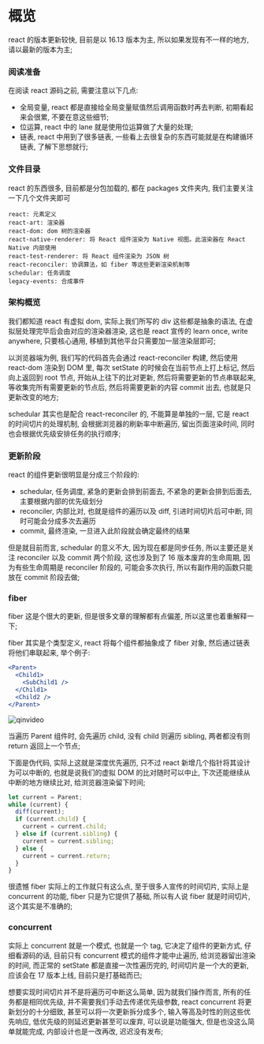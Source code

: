 # 概览

react 的版本更新较快, 目前是以 16.13 版本为主, 所以如果发现有不一样的地方, 请以最新的版本为主;

### 阅读准备

在阅读 react 源码之前, 需要注意以下几点:

- 全局变量, react 都是直接给全局变量赋值然后调用函数时再去判断, 初期看起来会很累, 不要在意这些细节;
- 位运算, react 中的 lane 就是使用位运算做了大量的处理;
- 链表, react 中用到了很多链表, 一些看上去很复杂的东西可能就是在构建循环链表, 了解下思想就行;

### 文件目录

react 的东西很多, 目前都是分包加载的, 都在 packages 文件夹内, 我们主要关注一下几个文件夹即可

```
react: 元素定义
react-art: 渲染器
react-dom: dom 树的渲染器
react-native-renderer: 将 React 组件渲染为 Native 视图。此渲染器在 React Native 内部使用
react-test-renderer: 将 React 组件渲染为 JSON 树
react-reconciler: 协调算法，如 fiber 等这些更新渲染机制等
schedular: 任务调度
legacy-events: 合成事件
```

### 架构概览

我们都知道 react 有虚拟 dom, 实际上我们所写的 div 这些都是抽象的语法, 在虚拟层处理完毕后会由对应的渲染器渲染, 这也是 react 宣传的 learn once, write anywhere, 只要核心通用, 移植到其他平台只需要加一层渲染层即可;

以浏览器端为例, 我们写的代码首先会通过 react-reconciler 构建, 然后使用 react-dom 渲染到 DOM 里, 每次 setState 的时候会在当前节点上打上标记, 然后向上返回到 root 节点, 开始从上往下的比对更新, 然后将需要更新的节点串联起来, 等收集完所有需要更新的节点后, 然后将需要更新的内容 commit 出去, 也就是只更新改变的地方;

schedular 其实也是配合 react-reconciler 的, 不能算是单独的一层, 它是 react 的时间切片的处理机制, 会根据浏览器的刷新率中断遍历, 留出页面渲染时间, 同时也会根据优先级安排任务的执行顺序;

### 更新阶段

react 的组件更新很明显是分成三个阶段的:

- schedular, 任务调度, 紧急的更新会排到前面去, 不紧急的更新会排到后面去, 主要根据内部的优先级划分
- reconciler, 内部比对, 也就是组件的遍历以及 diff, 引进时间切片后可中断, 同时可能会分成多次去遍历
- commit, 最终渲染, 一旦进入此阶段就会确定最终的结果

但是就目前而言, schedular 的意义不大, 因为现在都是同步任务, 所以主要还是关注 reconciler 以及 commit 两个阶段, 这也涉及到了 16 版本废弃的生命周期, 因为有些生命周期是 reconciler 阶段的, 可能会多次执行, 所以有副作用的函数只能放在 commit 阶段去做;

### fiber

fiber 这是个很大的更新, 但是很多文章的理解都有点偏差, 所以这里也着重解释一下;

fiber 其实是个类型定义, react 将每个组件都抽象成了 fiber 对象, 然后通过链表将他们串联起来, 举个例子:

```jsx
<Parent>
  <Child1>
    <SubChild1 />
  </Child1>
  <Child2 />
</Parent>
```

![qinvideo](https://assets.qinmei.org/images/react-code-1.png)

当遍历 Parent 组件时, 会先遍历 child, 没有 child 则遍历 sibling, 两者都没有则 return 返回上一个节点;

下面是伪代码, 实际上这就是深度优先遍历, 只不过 react 新增几个指针将其设计为可以中断的, 也就是说我们的虚拟 DOM 的比对随时可以中止, 下次还能继续从中断的地方继续比对, 给浏览器渲染留下时间;

```js
let current = Parent;
while (current) {
  diff(current);
  if (current.child) {
    current = current.child;
  } else if (current.sibling) {
    current = current.sibling;
  } else {
    current = current.return;
  }
}
```

很遗憾 fiber 实际上的工作就只有这么点, 至于很多人宣传的时间切片, 实际上是 concurrent 的功能, fiber 只是为它提供了基础, 所以有人说 fiber 就是时间切片, 这个其实是不准确的;

### concurrent

实际上 concurrent 就是一个模式, 也就是一个 tag, 它决定了组件的更新方式, 仔细看源码的话, 目前只有 concurrent 模式的组件才能中止遍历, 给浏览器留出渲染的时间, 而正常的 setState 都是直接一次性遍历完的, 时间切片是一个大的更新, 应该会在 17 版本上线, 目前只是打基础而已;

想要实现时间切片并不是将遍历可中断这么简单, 因为就我们操作而言, 所有的任务都是相同优先级, 并不需要我们手动去传递优先级参数, react concurrent 将更新划分的十分细致, 甚至可以将一次更新拆分成多个, 输入等高及时性的则这些优先响应, 低优先级的则延迟更新甚至可以废弃, 可以说是功能强大, 但是也没这么简单就能完成, 内部设计也是一改再改, 迟迟没有发布;
